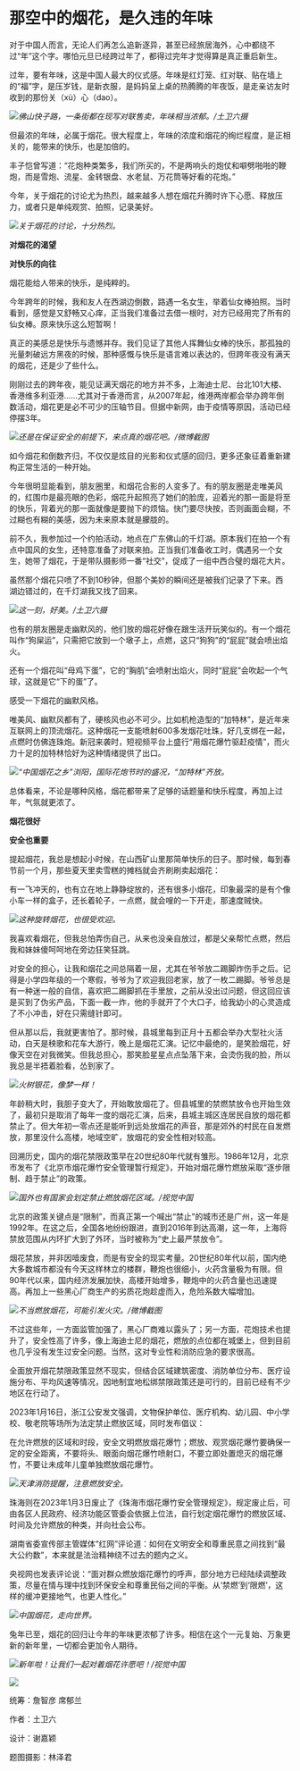 # 那空中的烟花，是久违的年味

对于中国人而言，无论人们再怎么追新逐异，甚至已经旅居海外，心中都绕不过“年”这个字。哪怕元旦已经跨过年了，都得过完年才觉得算是真正重启新生。

过年，要有年味，这是中国人最大的仪式感。年味是红灯笼、红对联、贴在墙上的“福”字，是压岁钱，是新衣服，是妈妈呈上桌的热腾腾的年夜饭，是走亲访友时收到的那份关（xù）心（dao）。

![](https://inews.gtimg.com/news_bt/OCjHvk4VKY_cYEEvP4x0Uu3N0o62z9NnyuQdEJ5RRh2lQAA/1000)_佛山快子路，一条街都在现写对联售卖，年味相当浓郁。/土卫六摄_

但最浓的年味，必属于烟花。很大程度上，年味的浓度和烟花的绚烂程度，是正相关的，能带来的快乐，也是加倍的。

丰子恺曾写道：“花炮种类繁多，我们所买的，不是两响头的炮仗和噼劈啪啪的鞭炮，而是雪炮、流星、金转银盘、水老鼠、万花筒等好看的花炮。”

今年，关于烟花的讨论尤为热烈，越来越多人想在烟花升腾时许下心愿、释放压力，或者只是单纯观赏、拍照，记录美好。

![](https://inews.gtimg.com/news_bt/ODN_jUMxriqItlf7vFitJPZpuZxIim5WgmTYQY9qFEHSoAA/1000)_关于烟花的讨论，十分热烈。_

**对烟花的渴望**

**对快乐的向往**

烟花能给人带来的快乐，是纯粹的。

今年跨年的时候，我和友人在西湖边倒数，路遇一名女生，举着仙女棒拍照。当时看到，感觉是又舒畅又心痒，正当我们准备过去借一根时，对方已经用完了所有的仙女棒。原来快乐这么短暂啊！

真正的美感总是快乐与遗憾并存。我们见证了其他人挥舞仙女棒的快乐，那孤独的光量刺破远方黑夜的时候，那种感慨与快乐是语言难以表达的，但跨年夜没有满天的烟花，还是少了些什么。

刚刚过去的跨年夜，能见证满天烟花的地方并不多，上海迪士尼、台北101大楼、香港维多利亚港……尤其对于香港而言，从2007年起，维港两岸都会举办跨年倒数活动，烟花更是必不可少的压轴节目。但据中新网，由于疫情等原因，活动已经停摆3年。

![](https://inews.gtimg.com/news_bt/Opmbbx9BNwEP9yQxz5WRrk9X_lKyWFABUowEs1z1Wdm5AAA/1000)_还是在保证安全的前提下，来点真的烟花吧。/微博截图_

如今烟花和倒数齐归，不仅仅是炫目的光影和仪式感的回归，更多还象征着重新建构正常生活的一种开始。

今年很明显能看到，朋友圈里，和烟花合影的人变多了。有的朋友圈是走唯美风的，红围巾是最亮眼的色彩，烟花升起照亮了她们的脸庞，迎着光的那一面是将至的快乐，背着光的那一面就像是要抛下的烦恼。快门要尽快按，否则画面会糊，不过糊也有糊的美感，因为未来原本就是朦胧的。

前不久，我参加过一个约拍活动，地点在广东佛山的千灯湖。原本我们在拍一个有点中国风的女生，还特意准备了对联来拍。正当我们准备收工时，偶遇另一个女生，她带了烟花，于是带队摄影师一番“社交”，促成了一组中西合璧的烟花大片。

虽然那个烟花只喷了不到10秒钟，但那个美妙的瞬间还是被我们记录了下来。西湖边错过的，在千灯湖我又找了回来。

![](https://inews.gtimg.com/news_bt/OsiDgYAXTJYqzIVtpKyZhvrhp9W4cvJQtZClwWa_kYBNYAA/1000)_这一刻，好美。/土卫六摄_

也有的朋友圈是走幽默风的，他们放的烟花好像在跟生活开玩笑似的。有一个烟花叫作“狗屎运”，只需把它放到一个墩子上，点燃，这只“狗狗”的“屁屁”就会喷出焰火。

还有一个烟花叫“母鸡下蛋”，它的“胸肌”会喷射出焰火，同时“屁屁”会吹起一个气球，这就是它“下的蛋”了。

感受一下烟花的幽默风格。

唯美风、幽默风都有了，硬核风也必不可少。比如机枪造型的“加特林”，是近年来互联网上的顶流烟花。这种烟花一支能喷射600多发烟花吐珠，好几支绑在一起，点燃时仿佛连珠炮。新冠来袭时，短视频平台上盛行“用烟花爆竹驱赶疫情”，而火力十足的加特林恰好为这种情绪提供了出口。

![](https://inews.gtimg.com/newsapp_match/0/15577864697/0)_“中国烟花之乡”浏阳，国际花炮节时的盛况，“加特林”齐放。_

总体看来，不论是哪种风格，烟花都带来了足够的话题量和快乐程度，再加上过年，气氛就更浓了。

**烟花很好**

**安全也重要**

提起烟花，我总是想起小时候，在山西矿山里那简单快乐的日子。那时候，每到春节前一个月，那些夏天里卖雪糕的摊档就会齐刷刷卖起烟花：

有一飞冲天的，也有立在地上静静绽放的，还有很多小烟花，印象最深的是有个像小车一样的盒子，还长着轮子，一点燃，就会嗖的一下开走，那速度贼快。

![](https://inews.gtimg.com/newsapp_match/0/15577865355/0)_这种旋转烟花，也很受欢迎。_

我喜欢看烟花，但我总怕弄伤自己，从来也没亲自放过，都是父亲帮忙点燃，然后我和妹妹傻呵呵地在旁边狂笑狂跳。

对安全的担心，让我和烟花之间总隔着一层，尤其在爷爷放二踢脚炸伤手之后。记得是小学四年级的一个寒假，爷爷为了欢迎我回老家，放了一枚二踢脚。爷爷总是有一种迷一般的自信，喜欢把二踢脚抓在手里放，之前从没出过问题，但这回应该是买到了伪劣产品，下面一截一炸，他的手就开了个大口子，给我幼小的心灵造成了不小冲击，好在只需缝针即可。

但从那以后，我就更害怕了。那时候，县城里每到正月十五都会举办大型社火活动，白天是秧歌和花车大游行，晚上是烟花汇演。记忆中最绝的，是笑脸烟花，好像天空在对我微笑。但我总担心，那笑脸星星点点坠落下来，会烫伤我的脸，所以我总是半捂着脸看，怂到家了。

![](https://inews.gtimg.com/newsapp_match/0/15577864963/0)_火树银花，像梦一样！_

年龄稍大时，我胆子变大了，开始敢放烟花了。但县城里的禁燃禁放令也开始生效了，最初只是取消了每年一度的烟花汇演，后来，县城主城区连居民自放的烟花都禁止了。但大年初一零点还是能听到远处放烟花的声音，那是郊外的村民在自发燃放，那里没什么高楼，地域空旷，放烟花的安全性相对较高。

回溯历史，国内的烟花禁限政策早在20世纪80年代就有雏形。1986年12月，北京市发布了《北京市烟花爆竹安全管理暂行规定》，开始对烟花爆竹燃放采取“逐步限制、趋于禁止”的政策。

![](https://inews.gtimg.com/newsapp_bt/0/15622279339/1000)_国外也有国家会划定禁止燃放烟花区域。/视觉中国_

北京的政策关键点是“限制”，而真正第一个喊出“禁止”的城市还是广州，这一年是1992年。在这之后，全国各地纷纷跟进，直到2016年到达高潮，这一年，上海将禁放范围从内环扩大到了外环，当时被称为“史上最严禁放令”。

烟花禁放，并非因噎废食，而是有安全的现实考量。20世纪80年代以前，国内绝大多数城市都没有今天这样林立的楼群，鞭炮也很细小，火药含量极为有限。但90年代以来，国内经济发展加快，高楼开始增多，鞭炮中的火药含量也迅速提高。再加上一些黑心厂商生产的劣质花炮趁虚而入，危险系数大幅增加。

![](https://inews.gtimg.com/newsapp_bt/0/15622279341/1000)_不当燃放烟花，可能引发火灾。/微博截图_

不过这些年，一方面监管加强了，黑心厂商难以露头了；另一方面，花炮技术也提升了，安全性高了许多，像上海迪士尼的烟花，燃放的点位都在城堡上，但到目前也几乎没有发生过安全问题。当然，这对专业性和消防应急的要求很高。

全面放开烟花禁限政策显然不现实，但结合区域建筑密度、消防单位分布、医疗设施分布、平均风速等情况，因地制宜地松绑禁限政策还是可行的，目前已经有不少地区在行动了。

2023年1月16日，浙江公安发文强调，文物保护单位、医疗机构、幼儿园、中小学校、敬老院等场所为法定禁止燃放区域，同时发布倡议：

在允许燃放的区域和时段，安全文明燃放烟花爆竹；燃放、观赏烟花爆竹要确保一定的安全距离，不要将头、眼面向烟花爆竹喷射口，不要立即处置熄灭的烟花爆竹，不要让未成年儿童单独燃放烟花爆竹。

![](https://inews.gtimg.com/newsapp_bt/0/15622279342/1000)_天津消防提醒，注意燃放安全。_

珠海则在2023年1月3日废止了《珠海市烟花爆竹安全管理规定》，规定废止后，可由各区人民政府、经济功能区管委会依据上位法，自行划定烟花爆竹的燃放区域、时间及允许燃放的种类，并向社会公布。

湖南省委宣传部主管媒体“红网”评论道：如何在文明安全和尊重民意之间找到“最大公约数”，本来就是法治精神绕不过去的题内之义。

央视网也发表评论说：“面对群众燃放烟花爆竹的呼声，部分地方已经陆续调整政策，尽量在情与理中找到环保安全和尊重民俗之间的平衡。从‘禁燃’到‘限燃’，这样的缓冲更接地气，也更人性化。”

![](https://inews.gtimg.com/newsapp_bt/0/15622279343/1000)_中国烟花，走向世界。_

兔年已至，烟花的回归让今年的年味更浓郁了许多。相信在这个一元复始、万象更新的新年里，一切都会更加令人期待。

![](https://inews.gtimg.com/newsapp_bt/0/15622279345/1000)_新年啦！让我们一起对着烟花许愿吧！/视觉中国_

![](https://inews.gtimg.com/newsapp_bt/0/15620844138/1000)

统筹：詹智彦 席郁兰

作者：土卫六

设计：谢嘉颖

题图摄影：林泽君

